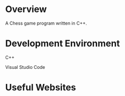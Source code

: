 # Overview

A Chess game program written in C++.



# Development Environment

C++

Visual Studio Code 


# Useful Websites


